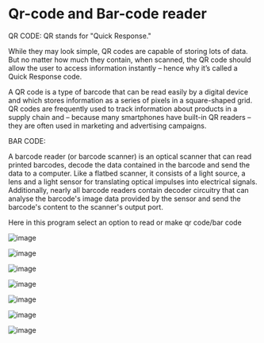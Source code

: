 # Qr-code and Bar-code reader

QR CODE:
QR stands for "Quick Response."

While they may look simple, QR codes are capable of storing lots of data. But no matter how much they contain, when scanned, the QR code should allow the user to access information instantly – hence why it’s called a Quick Response code.

A QR code is a type of barcode that can be read easily by a digital device and which stores information as a series of pixels in a square-shaped grid. QR codes are frequently used to track information about products in a supply chain and – because many smartphones have built-in QR readers – they are often used in marketing and advertising campaigns.

BAR CODE:

A barcode reader (or barcode scanner) is an optical scanner that can read printed barcodes, decode the data contained in the barcode and send the data to a computer. Like a flatbed scanner, it consists of a light source, a lens and a light sensor for translating optical impulses into electrical signals. Additionally, nearly all barcode readers contain decoder circuitry that can analyse the barcode's image data provided by the sensor and send the barcode's content to the scanner's output port.

Here in this program select an option to read or make qr code/bar code

![image](https://user-images.githubusercontent.com/109035471/181738612-99fc7cba-9c7e-45a5-849f-369843ef5ddc.png)

![image](https://user-images.githubusercontent.com/109035471/181738811-810c2423-4ed1-4605-a805-bb356a791a8d.png)

![image](https://user-images.githubusercontent.com/109035471/181739154-ecc33bd5-d349-4a31-9726-4cb9bfc68aaa.png)


![image](https://user-images.githubusercontent.com/109035471/181739298-1ab78acb-3382-4a33-a064-5d9c1646d5b1.png)

![image](https://user-images.githubusercontent.com/109035471/181739456-5df8100c-acba-475d-9aef-4b155b26b905.png)


![image](https://user-images.githubusercontent.com/109035471/181740231-8687d0f4-9841-40ae-935d-4563d77382d7.png)


![image](https://user-images.githubusercontent.com/109035471/181740297-5135d930-88e7-4e6f-8b1b-f0f44648373d.png)
